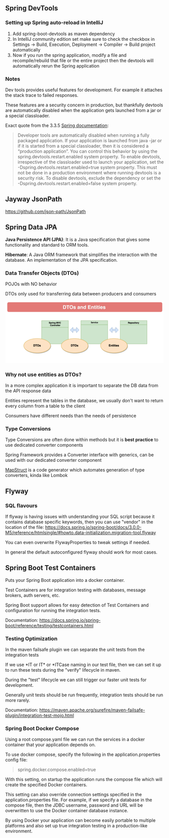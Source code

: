 ## Spring DevTools
### Setting up Spring auto-reload in IntelliJ

1. Add spring-boot-devtools as maven dependency
2. In IntelliJ community edition set make sure to check the checkbox in Settings -> Build, Execution, Deployment -> Compiler -> Build project automatically
3. Now if you run the spring application, modify a file and recompile/rebuild that file or the entire project then the devtools will automatically rerun the Spring application

### Notes

Dev tools provides useful features for development. For example it attaches the stack trace to failed responses.

These features are a security concern in production, but thankfully devtools are automatically disabled when the application gets launched from a jar or a special classloader.

Exact quote from the 3.3.5 [Spring documentation](https://docs.spring.io/spring-boot/reference/using/devtools.html#page-title):
> Developer tools are automatically disabled when running a fully packaged application. If your application is launched from java -jar or if it is started from a special classloader, then it is considered a “production application”. You can control this behavior by using the spring.devtools.restart.enabled system property. To enable devtools, irrespective of the classloader used to launch your application, set the -Dspring.devtools.restart.enabled=true system property. This must not be done in a production environment where running devtools is a security risk. To disable devtools, exclude the dependency or set the -Dspring.devtools.restart.enabled=false system property.

## Jayway JsonPath

https://github.com/json-path/JsonPath

## Spring Data JPA

**Java Persistence API (JPA)**: It is a Java specification that gives some functionality and standard to ORM tools.

**Hibernate**: A Java ORM framework that simplifies the interaction with the database. An implementation of the JPA specification.

### Data Transfer Objects (DTOs)

POJOs with NO behavior

DTOs only used for transferring data between producers and consumers

![dto-entity](docs/dtos-and-entities.png "HTTP requests")

### Why not use entities as DTOs?

In a more complex application it is important to separate the DB data from the API response data

Entities represent the tables in the database, we usually don't want to return every column from a table to the client

Consumers have different needs than the needs of persistence

### Type Conversions

Type Conversions are often done within methods but it is **best practice** to use dedicated converter components

Spring Framework provides a Converter interface with generics, can be used with our dedicated converter component

[MapStruct](https://mapstruct.org/documentation/reference-guide/) is a code generator which automates generation of type converters, kinda like Lombok

## Flyway

### SQL flavours

If flyway is having issues with understanding your SQL script because it contains database specific keywords, 
then you can use "vendor" in the location of the file: 
https://docs.spring.io/spring-boot/docs/3.0.0-M5/reference/htmlsingle/#howto.data-initialization.migration-tool.flyway

You can even overwrite FlywayProperties to tweak settings if needed.

In general the default autoconfigured flyway should work for most cases.

## Spring Boot Test Containers

Puts your Spring Boot application into a docker container. 

Test Containers are for integration testing with databases, message brokers, auth servers, etc.

Spring Boot support allows for easy detection of Test Containers and configuration for running the integration tests.

Documentation: https://docs.spring.io/spring-boot/reference/testing/testcontainers.html

### Testing Optimization

In the maven failsafe plugin we can separate the unit tests from the integration tests

If we use \*IT or IT\* or \*ITCase naming in our test file, then we can set it up to run these tests during the "verify" lifecycle in maven.

During the "test" lifecycle we can still trigger our faster unit tests for development.

Generally unit tests should be run frequently, integration tests should be run more rarely.

Documentation: https://maven.apache.org/surefire/maven-failsafe-plugin/integration-test-mojo.html

### Spring Boot Docker Compose

Using a root compose.yaml file we can run the services in a docker container that your application depends on.

To use docker compose, specify the following in the application.properties config file:
> spring.docker.compose.enabled=true

With this setting, on startup the application runs the compose file which will create the specified Docker containers.

This setting can also override connection settings specified in the application.properties file. For example, if we specify a database in the compose file, then the JDBC username, password and URL will be overwritten to use the Docker container database instance.

By using Docker your application can become easily portable to multiple platforms and also set up true integration testing in a production-like environment.